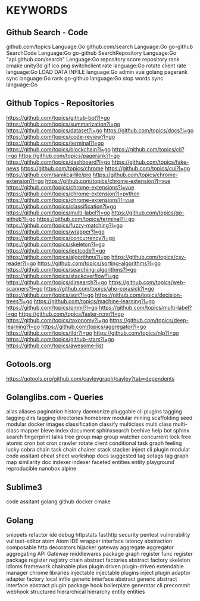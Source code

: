 # KEYWORDS

## Github Search - Code
github.com/topics Language:Go
github.com/search Language:Go
go-github SearchCode Language:Go
go-github SearchRepository Language:Go
"api.github.con/search" Language:Go
repository score
repository rank
cmake unity3d gif ico png
switchclient rate language:Go
rotate client rate language:Go
LOAD DATA INFILE language:Go
admin vue golang
pagerank sync language:Go
rank go-github language:Go
stop words sync language:Go

## Github Topics - Repositories
https://github.com/topics/github-bot?l=go
https://github.com/topics/summarization?l=go
https://github.com/topics/dataset?l=go
https://github.com/topics/docs?l=go
https://github.com/topics/code-review?l=go
https://github.com/topics/terminal?l=go
https://github.com/topics/blockchain?l=go
https://github.com/topics/cli?l=go
https://github.com/topics/pagerank?l=go
https://github.com/topics/dashboard?l=go
https://github.com/topics/fake-news
https://github.com/topics/chrome
https://github.com/topics/cui?l=go
https://github.com/samkcarlile/pro
https://github.com/topics/chrome-extension?l=go
https://github.com/topics/chrome-extension?l=vue
https://github.com/topics/chrome-extensions?l=vue
https://github.com/topics/chrome-extension?l=python
https://github.com/topics/chrome-extensions?l=vue
https://github.com/topics/classification?l=go
https://github.com/topics/multi-label?l=go
https://github.com/topics/go-github?l=go
https://github.com/topics/terminal?l=go
https://github.com/topics/fuzzy-matching?l=go
https://github.com/topics/wrapper?l=go
https://github.com/topics/concurrency?l=go
https://github.com/topics/skeleton?l=go
https://github.com/topics/leetcode?l=go
https://github.com/topics/algorithms?l=go
https://github.com/topics/csv-reader?l=go
https://github.com/topics/sorting-algorithms?l=go
https://github.com/topics/searching-algorithms?l=go
https://github.com/topics/stackoverflow?l=go
https://github.com/topics/dirsearch?l=go
https://github.com/topics/web-scanners?l=go
https://github.com/topics/aho-corasick?l=go
https://github.com/topics/sort?l=go
https://github.com/topics/decision-trees?l=go
https://github.com/topics/machine-learning?l=go
https://github.com/topics/pmml?l=go
https://github.com/topics/multi-label?l=go
https://github.com/topics/faster-rcnn?l=go
https://github.com/topics/taxonomy?l=go
https://github.com/topics/deep-learning?l=go
https://github.com/topics/aggregator?l=go
https://github.com/topics/tldr?l=go
https://github.com/topics/nlp?l=go
https://github.com/topics/github-stars?l=go
https://github.com/topics/awesome-list




## Gotools.org
https://gotools.org/github.com/cayleygraph/cayley?tab=dependents

## Golanglibs.com - Queries
alias
aliases
pagination
history
daemonize
pluggable
cli plugins
tagging
tagging dirs
tagging directories
homebrew
modular mining
scaffolding
seed
modular
docker images
classification
classify
multiclass
multi class
multi-class
mapper
bleve
index
document
sphinxsearch
beehive
help bot
sphinx search
fingerprint
talks
tree 
group map
group
watcher
concurrent
lock free
atomic
cron bot
cron crawler
rotate client
conditional
task graph
feeling lucky
cobra
chain task
chain
chainer
stack
stacker
inject
cli plugin
modular
code assitant
cheat sheet
workshop
docs
suggested tag
sotags
tag graph map
similarity
doc indexer
indexer
faceted
entities
entity 
playground
reproducible
nanobox
alpine

## Sublime3
code assitant
golang
github
docker 
cmake

## Golang
snippets
refactor 
ide
debug
httpstats 
fasthttp
security
pentest 
vulnerability
vul
text-editor
atom
Atom IDE
wrapper
interface
latency 
abstraction
composable http
decorators
hijacker
gateway
aggregate
aggregator
aggregating
API Gateway middlewares
package graph
register func 
register package 
register
registry
chain
abstract factories
abstract factory 
skeleton
idioms 
framework
chainable 
plus
plugin driven
plugin-driven
extendable
manager
chrome 
libraries
injectable
injectable plugins
inject plugin
adaptor
adapter
factory
local infile
generic interface
abstract generic 
abstract interface
abstract 
plugin package
hook
boilerplate
generator cli 
precommit 
webhook
structured
hierarchical 
hierarchy 
entity
entities